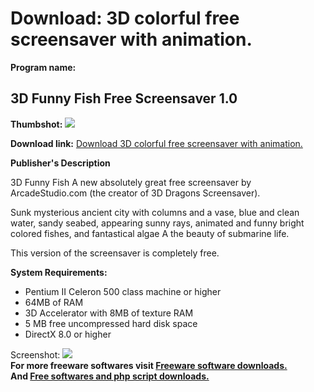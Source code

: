 # Download: 3D colorful free screensaver with animation.

**Program name:**

## 3D Funny Fish Free Screensaver 1.0

  
**Thumbshot:** ![](http://www.freewarefiles.com/screenshot/3dfunnyfish_md.jpg)   
  
**Download link:** [Download 3D colorful free screensaver with animation.](http://freesoftwares.boysofts.com/3D-Funny-Fish-Free-Screensaver_program_34679.html)  
  


**Publisher's Description**  
  


3D Funny Fish A new absolutely great free screensaver by ArcadeStudio.com (the creator of 3D Dragons Screensaver). 

Sunk mysterious ancient city with columns and a vase, blue and clean water, sandy seabed, appearing sunny rays, animated and funny bright colored fishes, and fantastical algae A the beauty of submarine life.

This version of the screensaver is completely free. 

**System Requirements:**

  * Pentium II Celeron 500 class machine or higher 
  * 64MB of RAM 
  * 3D Accelerator with 8MB of texture RAM 
  * 5 MB free uncompressed hard disk space 
  * DirectX 8.0 or higher 

  
  
Screenshot: ![](http://www.freewarefiles.com/screenshot/3dfunnyfish.jpg)   
**For more freeware softwares visit [Freeware software downloads.](http://freesoftwares.boysofts.com/)**   
**And [Free softwares and php script downloads.](http://www.boysofts.com/)**
